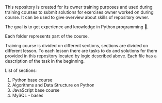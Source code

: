 This repository is created for its owner training purposes and used during 
training courses to submit solutions for exercises owner worked on during 
course. It can be used to give overview about skills of repository owner.

The goal is to get experience and knowledge in Python programming :snake:.

Each folder represents part of the course.

Training course is divided on different sections, sections are divided on 
different lesson. To each lesson there are tasks to do and solutions for 
them provided in this repository located by logic described above.
Each file has a description of the task in the beginning.

List of sections:

1. Python base course
2. Algorithms and Data Structure on Python
3. JavaScript base course
4. MySQL - bases

